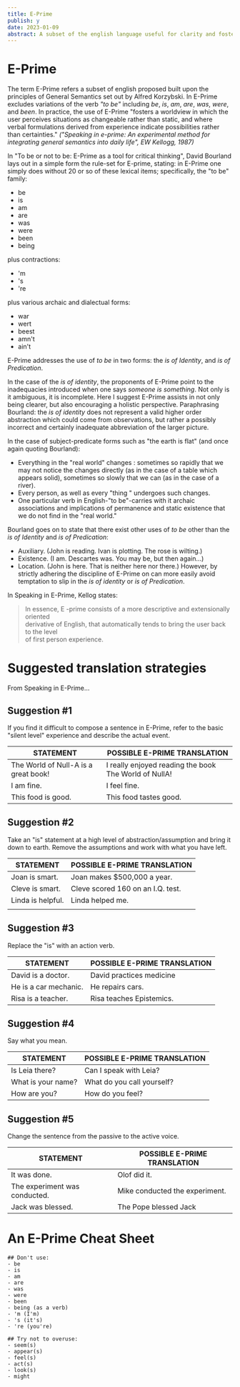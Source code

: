 ```yaml
---
title: E-Prime
publish: y
date: 2023-01-09
abstract: A subset of the english language useful for clarity and fostering a flexible worldview.
---
```


# E-Prime
The term E-Prime refers a subset of english proposed built upon the principles of General Semantics  set out by Alfred Korzybski.  In E-Prime excludes variations of the verb *"to be"* including *be*, *is*, *am*, *are*, *was*, *were*, and *been*.   In practice, the use of E-Prime "fosters a worldview in which the user perceives situations as changeable rather than static, and where verbal formulations derived from experience indicate possibilities rather than certainties."  *("Speaking in e-prime: An experimental method for integrating general semantics into daily life", EW Kellogg,  1987)*

In "To be or not to be: E-Prime as a tool for critical thinking", David Bourland lays out in a simple form the rule-set for E-prime, stating: in E-Prime one simply does without 20 or so of these lexical items; specifically, the "to be" family:
- be
- is
- am
- are
- was
- were
- been
- being

plus contractions:
- 'm
- 's
- 're

plus various archaic and dialectual forms:
- war
- wert
- beest
- amn't
- ain't

E-Prime addresses the use of *to be* in two forms: the *is of Identity*, and *is of Predication*.

In the case of the *is of identity*, the proponents of E-Prime point to the inadequacies introduced when one says *someone is something*.  Not only is it ambiguous, it is incomplete.  Here I suggest E-Prime assists in not only being clearer, but also encouraging a holistic perspective.  Paraphrasing Bourland: the *is of identity* does not represent a valid higher order abstraction which could come from observations, but rather a possibly incorrect and certainly inadequate abbreviation of the larger picture.

In the case of subject-predicate forms such as "the earth is flat" (and once again quoting Bourland):
* Everything in the "real world" changes : sometimes so rapidly that we may not notice the changes directly (as in the case of a table which appears solid), sometimes so slowly that we can (as in the case of a river). 
* Every person, as well as every "thing " undergoes such changes.  
* One particular verb in English-"to be"-carries with it archaic associations and implications of permanence and static existence that we do not find in the "real world."

Bourland goes on to state that there exist other uses of *to be* other than the *is of Identity* and *is of Predication*:
- Auxiliary. (John is reading. Ivan is plotting. The rose is wilting.) 
- Existence. (I am. Descartes was. You may be, but then again...) 
- Location. (John is here. That is neither here nor there.)
However, by strictly adhering the discipline of E-Prime on can more easily avoid temptation to slip in the  *is of identity* or *is of Predication*. 

In Speaking in E-Prime, Kellog states:
> In essence, E -prime consists of a more descriptive and extensionally oriented  
 derivative of English, that automatically tends to bring the user back to the level  
 of first person experience.


# Suggested translation strategies 
From Speaking in E-Prime...

## Suggestion #1 
If you find it difficult to compose a sentence in E-Prime, refer to the basic "silent level" experience and describe the actual event. 

| STATEMENT                            | POSSIBLE E-PRIME TRANSLATION                          |
| ------------------------------------ | ----------------------------------------------------- |
| The World of Null-A is a great book! | I really enjoyed reading the book The World of NullA! |
| I am fine.                           | I feel fine.                                          |
| This food is good.                   | This food tastes good.                                |
   

## Suggestion #2 
Take an "is" statement at a high level of abstraction/assumption and bring it down to earth. Remove the assumptions and work with what you have left. 

| STATEMENT         | POSSIBLE E-PRIME TRANSLATION      |
| ----------------- | --------------------------------- |
| Joan is smart.    | Joan makes $500,000 a year.       |
| Cleve is smart.   | Cleve scored 160 on an I.Q. test. |
| Linda is helpful. | Linda helped me.                  |
|                   |                                   |

## Suggestion #3 
Replace the "is" with an action verb. 

| STATEMENT             | POSSIBLE E-PRIME TRANSLATION |
| --------------------- | ---------------------------- |
| David is a doctor.    | David practices medicine     |
| He is a car mechanic. | He repairs cars.             |
| Risa is a teacher.    | Risa teaches Epistemics.     |

## Suggestion #4 
Say what you mean. 

| STATEMENT          | POSSIBLE E-PRIME TRANSLATION |
| ------------------ | ---------------------------- |
| Is Leia there?     | Can I speak with Leia?       |
| What is your name? | What do you call yourself?   |
| How are you?       | How do you feel?             | 

## Suggestion #5 
Change the sentence from the passive to the active voice. 

| STATEMENT                     | POSSIBLE E-PRIME TRANSLATION   |
| ----------------------------- | ------------------------------ |
| It was done.                  | Olof did it.                   |
| The experiment was conducted. | Mike conducted the experiment. |
| Jack was blessed.             | The Pope blessed Jack          |


# An E-Prime Cheat Sheet

```
## Don't use:
- be
- is
- am
- are
- was
- were
- been
- being (as a verb)
- 'm (I'm)
- 's (it's)
- 're (you're)

## Try not to overuse:
- seem(s)
- appear(s)
- feel(s)
- act(s)
- look(s)
- might

```